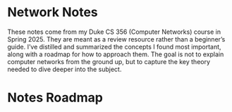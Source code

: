 # Network Notes
These notes come from my Duke CS 356 (Computer Networks) course in Spring 2025. They are meant as a review resource rather than a beginner’s guide. I’ve distilled and summarized the concepts I found most important, along with a roadmap for how to approach them. The goal is not to explain computer networks from the ground up, but to capture the key theory needed to dive deeper into the subject.

# Notes Roadmap